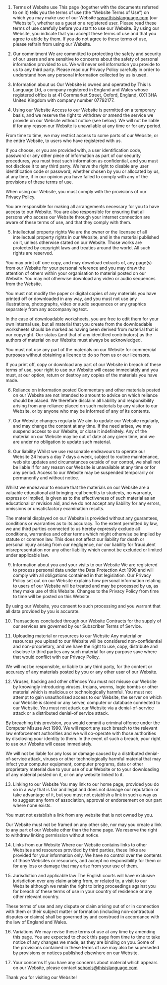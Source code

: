1. Terms of Website use
This page (together with the documents referred to on it) tells you the terms of use (the “Website Terms of Use”) on which you may make use of our Website www.thisislanguage.com (our “Website”), whether as a guest or a registered user. Please read these terms of use carefully before you start to use our Website. By using our Website, you indicate that you accept these terms of use and that you agree to abide by them. If you do not agree to these terms of use, please refrain from using our Website.

2. Our commitment
We are committed to protecting the safety and security of our users and are sensitive to concerns about the safety of personal information provided to us. We will never sell information you provide to us to any third party. Please read our Privacy Policy carefully in order to understand how any personal information collected by us is used.

3. Information about us
Our Website is owned and operated by This Is Language Ltd, a company registered in England and Wales whose registered office is at 41 Cornmarket Street, Oxford, England, OX1 3HA United Kingdom with company number 07792177.

4. Using our Website
Access to our Website is permitted on a temporary basis, and we reserve the right to withdraw or amend the service we provide on our Website without notice (see below). We will not be liable if for any reason our Website is unavailable at any time or for any period.

From time to time, we may restrict access to some parts of our Website, or the entire Website, to users who have registered with us.

If you choose, or you are provided with, a user identification code, password or any other piece of information as part of our security procedures, you must treat such information as confidential, and you must not disclose it to any third party. We have the right to disable any user identification code or password, whether chosen by you or allocated by us, at any time, if in our opinion you have failed to comply with any of the provisions of these terms of use.

When using our Website, you must comply with the provisions of our Privacy Policy.

You are responsible for making all arrangements necessary for you to have access to our Website. You are also responsible for ensuring that all persons who access our Website through your internet connection are aware of these terms of use, and that they comply with them.

5. Intellectual property rights
We are the owner or the licensee of all intellectual property rights in our Website, and in the material published on it, unless otherwise stated on our Website. Those works are protected by copyright laws and treaties around the world. All such rights are reserved.

You may print off one copy, and may download extracts of, any page(s) from our Website for your personal reference and you may draw the attention of others within your organisation to material posted on our Website. You may not otherwise download any video or audio sequences from the Website.

You must not modify the paper or digital copies of any materials you have printed off or downloaded in any way, and you must not use any illustrations, photographs, video or audio sequences or any graphics separately from any accompanying text.

In the case of downloadable worksheets, you are free to edit them for your own internal use, but all material that you create from the downloadable worksheets should be marked as having been derived from material that is our copyright. Our status (and that of any identified contributors) as the authors of material on our Website must always be acknowledged.

You must not use any part of the materials on our Website for commercial purposes without obtaining a licence to do so from us or our licensors.

If you print off, copy or download any part of our Website in breach of these terms of use, your right to use our Website will cease immediately and you must, at our option, return or destroy any copies of the materials you have made.

6. Reliance on information posted
Commentary and other materials posted on our Website are not intended to amount to advice on which reliance should be placed. We therefore disclaim all liability and responsibility arising from any reliance placed on such materials by any visitor to our Website, or by anyone who may be informed of any of its contents.

7. Our Website changes regularly
We aim to update our Website regularly, and may change the content at any time. If the need arises, we may suspend access to our Website, or close it indefinitely. Any of the material on our Website may be out of date at any given time, and we are under no obligation to update such material.

8. Our liability
Whilst we use reasonable endeavours to operate our Website 24 hours a day 7 days a week, subject to routine maintenance, web site updates and circumstances outside of our control, we shall not be liable if for any reason our Website is unavailable at any time or for any period. Access to our Website may be suspended temporarily or permanently and without notice.

Whilst we endeavour to ensure that the materials on our Website are a valuable educational aid bringing real benefits to students, no warranty, express or implied, is given as to the effectiveness of such material as an educational or revision aid, and we do not accept any liability for any errors, omissions or unsatisfactory examination results.

The material displayed on our Website is provided without any guarantees, conditions or warranties as to its accuracy. To the extent permitted by law, we and third parties connected to us hereby expressly exclude all conditions, warranties and other terms which might otherwise be implied by statute or common law. This does not affect our liability for death or personal injury arising from our negligence, nor our liability for fraudulent misrepresentation nor any other liability which cannot be excluded or limited under applicable law.

9. Information about you and your visits to our Website
We are registered to process personal data under the Data Protection Act 1998 and will comply with all obligations contained in that legislation. Our Privacy Policy set out on our Website explains how personal information relating to users of our Website will be treated and may be processed by us, as they make use of this Website. Changes to the Privacy Policy from time to time will be posted on this Website.

By using our Website, you consent to such processing and you warrant that all data provided by you is accurate.

10. Transactions concluded through our Website
Contracts for the supply of our services are governed by our Subscriber Terms of Service.

11. Uploading material or resources to our Website
Any material or resources you upload to our Website will be considered non-confidential and non-proprietary, and we have the right to use, copy, distribute and disclose to third parties any such material for any purpose save where that would conflict with our Privacy Policy.

We will not be responsible, or liable to any third party, for the content or accuracy of any materials posted by you or any other user of our Website.

12. Viruses, hacking and other offences
You must not misuse our Website by knowingly introducing viruses, trojans, worms, logic bombs or other material which is malicious or technologically harmful. You must not attempt to gain unauthorised access to our Website, the server on which our Website is stored or any server, computer or database connected to our Website. You must not attack our Website via a denial-of-service attack or a distributed denial-of service attack.

By breaching this provision, you would commit a criminal offence under the Computer Misuse Act 1990. We will report any such breach to the relevant law enforcement authorities and we will co-operate with those authorities by disclosing your identity to them. In the event of such a breach, your right to use our Website will cease immediately.

We will not be liable for any loss or damage caused by a distributed denial-of-service attack, viruses or other technologically harmful material that may infect your computer equipment, computer programs, data or other proprietary material due to your use of our Website or to your downloading of any material posted on it, or on any website linked to it.

13. Linking to our Website
You may link to our home page, provided you do so in a way that is fair and legal and does not damage our reputation or take advantage of it, but you must not establish a link in such a way as to suggest any form of association, approval or endorsement on our part where none exists.

You must not establish a link from any website that is not owned by you.

Our Website must not be framed on any other site, nor may you create a link to any part of our Website other than the home page. We reserve the right to withdraw linking permission without notice.

14. Links from our Website
Where our Website contains links to other Websites and resources provided by third parties, these links are provided for your information only. We have no control over the contents of those Websites or resources, and accept no responsibility for them or for any loss or damage that may arise from your use of them.

15. Jurisdiction and applicable law
The English courts will have exclusive jurisdiction over any claim arising from, or related to, a visit to our Website although we retain the right to bring proceedings against you for breach of these terms of use in your country of residence or any other relevant country.

These terms of use and any dispute or claim arising out of or in connection with them or their subject matter or formation (including non-contractual disputes or claims) shall be governed by and construed in accordance with the law of England and Wales.

16. Variations
We may revise these terms of use at any time by amending this page. You are expected to check this page from time to time to take notice of any changes we made, as they are binding on you. Some of the provisions contained in these terms of use may also be superseded by provisions or notices published elsewhere on our Website.

17. Your concerns
If you have any concerns about material which appears on our Website, please contact schools@thisislanguage.com

Thank you for visiting our Website!
